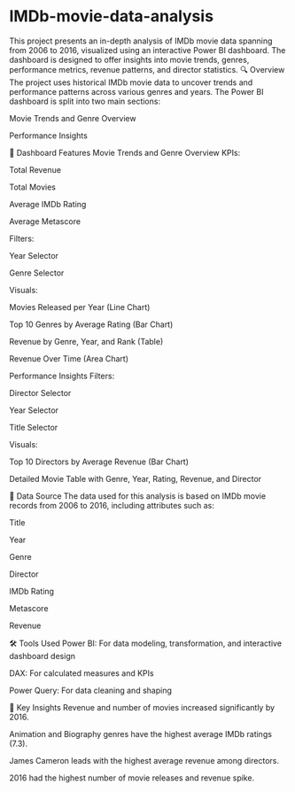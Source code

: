 # IMDb-movie-data-analysis
This project presents an in-depth analysis of IMDb movie data spanning from 2006 to 2016, visualized using an interactive Power BI dashboard. The dashboard is designed to offer insights into movie trends, genres, performance metrics, revenue patterns, and director statistics.
🔍 Overview
The project uses historical IMDb movie data to uncover trends and performance patterns across various genres and years. The Power BI dashboard is split into two main sections:

Movie Trends and Genre Overview

Performance Insights

🧩 Dashboard Features
Movie Trends and Genre Overview
KPIs:

Total Revenue

Total Movies

Average IMDb Rating

Average Metascore

Filters:

Year Selector

Genre Selector

Visuals:

Movies Released per Year (Line Chart)

Top 10 Genres by Average Rating (Bar Chart)

Revenue by Genre, Year, and Rank (Table)

Revenue Over Time (Area Chart)

Performance Insights
Filters:

Director Selector

Year Selector

Title Selector

Visuals:

Top 10 Directors by Average Revenue (Bar Chart)

Detailed Movie Table with Genre, Year, Rating, Revenue, and Director

📁 Data Source
The data used for this analysis is based on IMDb movie records from 2006 to 2016, including attributes such as:

Title

Year

Genre

Director

IMDb Rating

Metascore

Revenue

🛠️ Tools Used
Power BI: For data modeling, transformation, and interactive dashboard design

DAX: For calculated measures and KPIs

Power Query: For data cleaning and shaping

🎯 Key Insights
Revenue and number of movies increased significantly by 2016.

Animation and Biography genres have the highest average IMDb ratings (7.3).

James Cameron leads with the highest average revenue among directors.

2016 had the highest number of movie releases and revenue spike.

